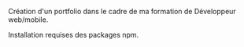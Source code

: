 Création d'un portfolio dans le cadre de ma formation de Développeur web/mobile.

Installation requises des packages npm.
